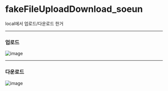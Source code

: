 # fakeFileUploadDownload_soeun
local에서 업로드/다운로드 한거  

----------------------------------------------------------------------------------------------------------------------
### 업로드  
![image](https://user-images.githubusercontent.com/63652571/178635536-cae46560-2beb-4a76-8625-3593e1dda9ac.png)  

----------------------------------------------------------------------------------------------------------------------
### 다운로드   
![image](https://user-images.githubusercontent.com/63652571/178635736-a438f7ef-acd8-410b-ad2c-0e6fba221f03.png)

